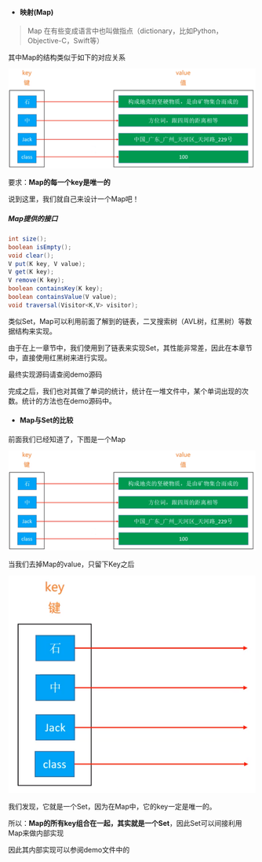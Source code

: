 - #### 映射(Map)

> Map 在有些变成语言中也叫做指点（dictionary，比如Python，Objective-C，Swift等）

其中Map的结构类似于如下的对应关系

![1571834952531](https://github.com/MSTGit/Algorithm/blob/master/MapDemo/Resource/1571834952531.png)

要求：**Map的每一个key是唯一的**

说到这里，我们就自己来设计一个Map吧！

##### Map提供的接口

```java
int size();
boolean isEmpty();
void clear();
V put(K key, V value);
V get(K key);
V remove(K key);
boolean containsKey(K key);
boolean containsValue(V value);
void traversal(Visitor<K,V> visitor);
```

类似Set，Map可以利用前面了解到的链表，二叉搜索树（AVL树，红黑树）等数据结构来实现。

由于在上一章节中，我们使用到了链表来实现Set，其性能非常差，因此在本章节中，直接使用红黑树来进行实现。

最终实现源码请查阅demo源码<TreeMap>

完成之后，我们也对其做了单词的统计，统计在一堆文件中，某个单词出现的次数。统计的方法也在demo源码中。

- #### Map与Set的比较

前面我们已经知道了，下图是一个Map

![1571834952531](https://github.com/MSTGit/Algorithm/blob/master/MapDemo/Resource/1571834952531.png)

当我们去掉Map的value，只留下Key之后

![1571840942857](https://github.com/MSTGit/Algorithm/blob/master/MapDemo/Resource/1571840942857.png)

我们发现，它就是一个Set，因为在Map中，它的key一定是唯一的。

所以：**Map的所有key组合在一起，其实就是一个Set**，因此Set可以间接利用Map来做内部实现

因此其内部实现可以参阅demo文件中的<TreeSet>